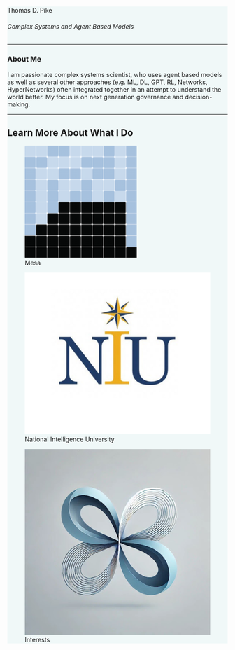<link rel="stylesheet" href="style.css" />
<div class="home-page", style="background-color:rgb(240, 248, 248);>

<br>

# Thomas D. Pike 
###### Complex Systems and Agent Based Models

***

<h3 style="text-align: left"> About Me </h3>
<p style="text-align: left;">
I am passionate complex systems scientist, who uses agent based models as well as several other approaches (e.g. ML, DL, GPT, RL, Networks, HyperNetworks) often integrated together in an attempt to understand the world better. My focus is on next generation governance and decision-making. 
</p>

***

## Learn More About What I Do

<div class="link-container">
    <figure>
        <a href="mesa.md">
            <img src="images/Mesa_Logo.png" alt="Mesa" />
        </a>
        <figcaption>Mesa</figcaption>
    </figure>
</div>

<div class="link-container">
    <figure>
        <a href="niu.md">
            <img src="images/NIU.jpg" alt="NIU" />
        </a>
        <figcaption>National Intelligence University</figcaption>
    </figure>
</div>

<div class="link-container">
    <figure>
        <a href="interests.md">
            <img src="images/research.jpg" alt="Interests" />
        </a>
        <figcaption>Interests</figcaption>
    </figure>
</div>

